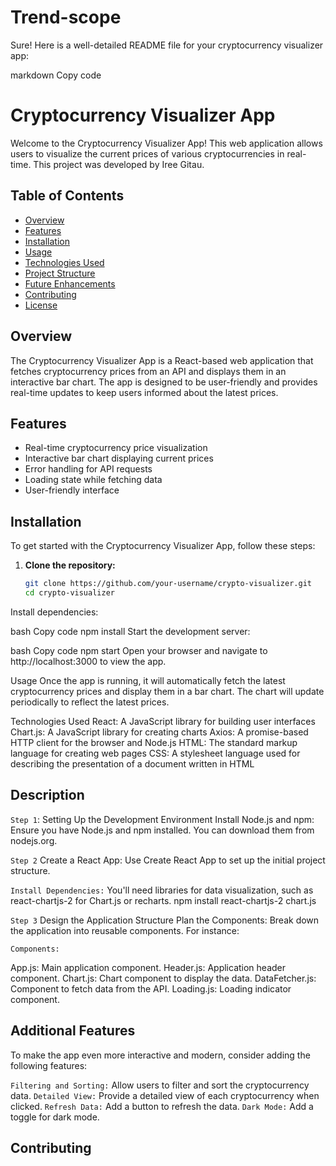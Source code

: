 # Trend-scope



Sure! Here is a well-detailed README file for your cryptocurrency visualizer app:

markdown
Copy code
# Cryptocurrency Visualizer App

Welcome to the Cryptocurrency Visualizer App! This web application allows users to visualize the current prices of various cryptocurrencies in real-time. This project was developed by Iree Gitau.

## Table of Contents

- [Overview](#overview)
- [Features](#features)
- [Installation](#installation)
- [Usage](#usage)
- [Technologies Used](#technologies-used)
- [Project Structure](#project-structure)
- [Future Enhancements](#future-enhancements)
- [Contributing](#contributing)
- [License](#license)

## Overview

The Cryptocurrency Visualizer App is a React-based web application that fetches cryptocurrency prices from an API and displays them in an interactive bar chart. The app is designed to be user-friendly and provides real-time updates to keep users informed about the latest prices.

## Features

- Real-time cryptocurrency price visualization
- Interactive bar chart displaying current prices
- Error handling for API requests
- Loading state while fetching data
- User-friendly interface

## Installation

To get started with the Cryptocurrency Visualizer App, follow these steps:

1. **Clone the repository:**
   ```bash
   git clone https://github.com/your-username/crypto-visualizer.git
   cd crypto-visualizer
Install dependencies:

bash
Copy code
npm install
Start the development server:

bash
Copy code
npm start
Open your browser and navigate to http://localhost:3000 to view the app.

Usage
Once the app is running, it will automatically fetch the latest cryptocurrency prices and display them in a bar chart. The chart will update periodically to reflect the latest prices.

Technologies Used
React: A JavaScript library for building user interfaces
Chart.js: A JavaScript library for creating charts
Axios: A promise-based HTTP client for the browser and Node.js
HTML: The standard markup language for creating web pages
CSS: A stylesheet language used for describing the presentation of a document written in HTML

## Description 

`Step 1`: Setting Up the Development Environment
Install Node.js and npm: Ensure you have Node.js and npm installed. You can download them from nodejs.org.

`Step 2`
Create a React App: Use Create React App to set up the initial project structure.

`Install Dependencies:`
 You'll need libraries for data visualization, such as react-chartjs-2 for Chart.js or recharts.
 npm install react-chartjs-2 chart.js

`Step 3`
 Design the Application Structure
 Plan the Components: Break down the application into reusable components. For instance:

 `Components:`

 App.js: Main application component.
 Header.js: Application header component.
 Chart.js: Chart component to display the data.
 DataFetcher.js: Component to fetch data from the API.
 Loading.js: Loading indicator component.

## Additional Features
 To make the app even more interactive and modern, consider adding the following features:

 `Filtering and Sorting:` Allow users to filter and sort the cryptocurrency data.
 `Detailed View:` Provide a detailed view of each cryptocurrency when clicked.
 `Refresh Data:` Add a button to refresh the data.
 `Dark Mode:` Add a toggle for dark mode.

 
 ## Contributing